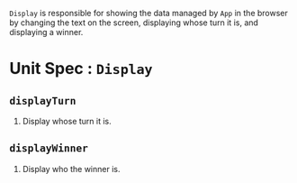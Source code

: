 `Display` is responsible for showing the data managed by `App` in the browser by
changing the text on the screen, displaying whose turn it is, and displaying a
winner.

# Unit Spec : `Display`

## `displayTurn`

1.  Display whose turn it is.

## `displayWinner`

1.  Display who the winner is.
